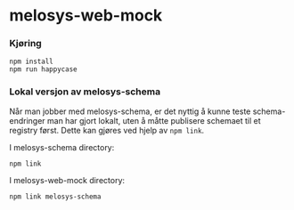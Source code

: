 # melosys-web-mock
### Kjøring
```
npm install
npm run happycase
```

### Lokal versjon av melosys-schema
Når man jobber med melosys-schema, er det nyttig å kunne teste schema-endringer man har gjort lokalt, uten å måtte publisere schemaet til et registry først.
Dette kan gjøres ved hjelp av `npm link`.

I melosys-schema directory:
```
npm link
```
I melosys-web-mock directory:
```
npm link melosys-schema
```
